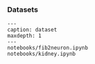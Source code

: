 ### Datasets

```{toctree}
---
caption: dataset
maxdepth: 1
---
notebooks/fib2neuron.ipynb
notebooks/kidney.ipynb
```
